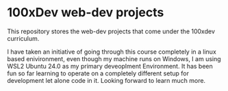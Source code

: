 # 100xDev web-dev projects

This repository stores the web-dev projects that come under the 100xdev curriculum.

I have taken an initiative of going through this course completely in a linux based enivironment, even though
my machine runs on Windows, I am using WSL2 Ubuntu 24.0 as my primary deveoplment Environment. It has been fun
so far learning to operate on a completely different setup for development let alone code in it. Looking forward
to learn much more. 
